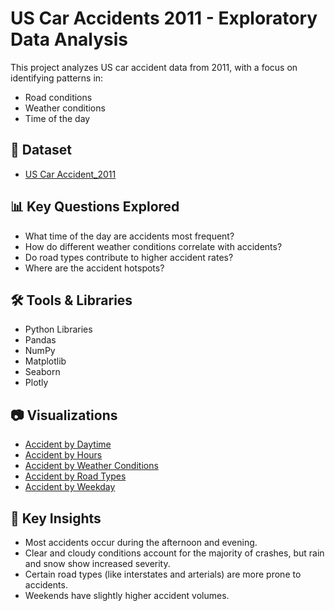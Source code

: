 # US Car Accidents 2011 - Exploratory Data Analysis

This project analyzes US car accident data from 2011, with a focus on identifying patterns in:
- Road conditions
- Weather conditions
- Time of the day
  

## 📁 Dataset

- <a href="https://github.com/Raghunath-analytics/Prodigy_DS_05/blob/main/US_car_accidents_2011.csv">US Car Accident_2011</a>

## 📊 Key Questions Explored
-  What time of the day are accidents most frequent?
-  How do different weather conditions correlate with accidents?
-  Do road types contribute to higher accident rates?
-  Where are the accident hotspots?
     

## 🛠️ Tools & Libraries
- Python Libraries
- Pandas
- NumPy
- Matplotlib
- Seaborn
- Plotly
  

## 📷 Visualizations
- <a href="https://github.com/Raghunath-analytics/Prodigy_DS_05/blob/main/Visualization%201.jpeg">Accident by Daytime</a>
- <a href="https://github.com/Raghunath-analytics/Prodigy_DS_05/blob/main/Visualization%202.jpeg">Accident by Hours</a>
- <a href="https://github.com/Raghunath-analytics/Prodigy_DS_05/blob/main/Visualization%203.jpeg">Accident by Weather Conditions</a>
- <a href="https://github.com/Raghunath-analytics/Prodigy_DS_05/blob/main/Visualization%204.jpeg">Accident by Road Types</a>
- <a href="https://github.com/Raghunath-analytics/Prodigy_DS_05/blob/main/Visualization%205.jpeg">Accident by Weekday</a>


## 🧠 Key Insights
- Most accidents occur during the afternoon and evening.
- Clear and cloudy conditions account for the majority of crashes, but rain and snow show increased severity.
- Certain road types (like interstates and arterials) are more prone to accidents.
- Weekends have slightly higher accident volumes.
